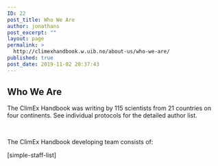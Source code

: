 ```yaml
---
ID: 22
post_title: Who We Are
author: jonathans
post_excerpt: ""
layout: page
permalink: >
  http://climexhandbook.w.uib.no/about-us/who-we-are/
published: true
post_date: 2019-11-02 20:37:43
---
```

<h2>Who We Are</h2>
The ClimEx Handbook was writing by 115 scientists from 21 countries on four continents. See individual protocols for the detailed author list.

&nbsp;

The ClimEx Handbook developing team consists of:

[simple-staff-list]